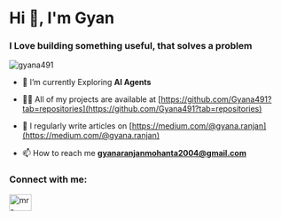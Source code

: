 <h1 align="left">Hi 👋, I'm Gyan</h1>
<h3 align="left">I Love building something useful, that solves a problem</h3>

<p align="left"> <img src="https://komarev.com/ghpvc/?username=gyana491&label=Profile%20views&color=0e75b6&style=flat" alt="gyana491" /> </p>


- 🌱 I’m currently Exploring **AI Agents**

- 👨‍💻 All of my projects are available at [https://github.com/Gyana491?tab=repositories](https://github.com/Gyana491?tab=repositories)

- 📝 I regularly write articles on [https://medium.com/@gyana.ranjan](https://medium.com/@gyana.ranjan)

- 📫 How to reach me **gyanaranjanmohanta2004@gmail.com**

<h3 align="left">Connect with me:</h3>
<p align="left">
<a href="https://linkedin.com/in/mr-gyan491" target="blank"><img align="center" src="https://raw.githubusercontent.com/rahuldkjain/github-profile-readme-generator/master/src/images/icons/Social/linked-in-alt.svg" alt="mr-gyan491" height="30" width="40" /></a>
</p>
